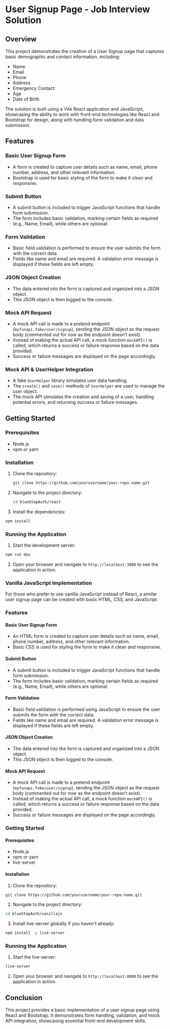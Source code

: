 # User Signup Page - Job Interview Solution

## Overview

This project demonstrates the creation of a User Signup page that captures basic demographic and contact information, including:

- Name
- Email
- Phone
- Address
- Emergency Contact
- Age
- Date of Birth

The solution is built using a Vite React application and JavaScript, showcasing the ability to work with front-end technologies like React and Bootstrap for design, along with handling form validation and data submission.

## Features

### Basic User Signup Form

- A form is created to capture user details such as name, email, phone number, address, and other relevant information.
- Bootstrap is used for basic styling of the form to make it clean and responsive.

### Submit Button

- A submit button is included to trigger JavaScript functions that handle form submission.
- The form includes basic validation, marking certain fields as required (e.g., Name, Email), while others are optional.

### Form Validation

- Basic field validation is performed to ensure the user submits the form with the correct data.
- Fields like name and email are required. A validation error message is displayed if these fields are left empty.

### JSON Object Creation

- The data entered into the form is captured and organized into a JSON object.
- This JSON object is then logged to the console.

### Mock API Request

- A mock API call is made to a pretend endpoint (`myfunapi.fake/user/signup`), sending the JSON object as the request body (commented out for now as the endpoint doesn’t exist).
- Instead of making the actual API call, a mock function `mockAPI()` is called, which returns a success or failure response based on the data provided.
- Success or failure messages are displayed on the page accordingly.

### Mock API & UserHelper Integration

- A fake `UserHelper` library simulates user data handling.
- The `create()` and `save()` methods of `UserHelper` are used to manage the user object.
- The mock API simulates the creation and saving of a user, handling potential errors, and returning success or failure messages.

## Getting Started

### Prerequisites

- Node.js
- npm or yarn

### Installation

1. Clone the repository:

   ```sh
   git clone https://github.com/yourusername/your-repo-name.git

   ```

2. Navigate to the project directory:

   ```sh
   cd blueStepAuth/react
   ```

3. Install the dependencies:

```sh
npm install
```

### Running the Application

1. Start the development server:

```sh
npm run dev
```

2. Open your browser and navigate to `http://localhost:3000` to see the application in action.

### Vanilla JavaScript Implementation

For those who prefer to use vanilla JavaScript instead of React, a similar user signup page can be created with basic HTML, CSS, and JavaScript.

### Features

#### Basic User Signup Form

- An HTML form is created to capture user details such as name, email, phone number, address, and other relevant information.
- Basic CSS is used for styling the form to make it clean and responsive.

#### Submit Button

- A submit button is included to trigger JavaScript functions that handle form submission.
- The form includes basic validation, marking certain fields as required (e.g., Name, Email), while others are optional.

#### Form Validation

- Basic field validation is performed using JavaScript to ensure the user submits the form with the correct data.
- Fields like name and email are required. A validation error message is displayed if these fields are left empty.

#### JSON Object Creation

- The data entered into the form is captured and organized into a JSON object.
- This JSON object is then logged to the console.

#### Mock API Request

- A mock API call is made to a pretend endpoint (`myfunapi.fake/user/signup`), sending the JSON object as the request body (commented out for now as the endpoint doesn’t exist).
- Instead of making the actual API call, a mock function `mockAPI()` is called, which returns a success or failure response based on the data provided.
- Success or failure messages are displayed on the page accordingly.

### Getting Started

#### Prerequisites

- Node.js
- npm or yarn
- live-server

#### Installation

1. Clone the repository:

```sh
git clone https://github.com/yourusername/your-repo-name.git
```

2. Navigate to the project directory:

```sh
cd blueStepAuth/vanillajs
```

3. Install live-server globally if you haven't already:

```sh
npm install -g live-server
```

### Running the Application

1. Start the live-server:

```sh
live-server
```

2. Open your browser and navigate to `http://localhost:8080` to see the application in action.

## Conclusion

This project provides a basic implementation of a user signup page using React and Bootstrap. It demonstrates form handling, validation, and mock API integration, showcasing essential front-end development skills.
